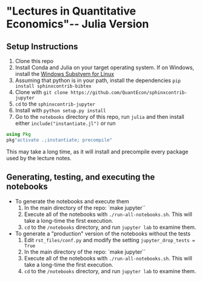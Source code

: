 # "Lectures in Quantitative Economics"-- Julia Version

## Setup Instructions
1. Clone this repo
2. Install Conda and Julia on your target operating system.  If on Windows, install the [Windows Substyem for Linux](https://github.com/econtoolkit/tutorials/blob/master/julia/WSL.md)
3. Assuming that python is in your path, install the dependencies `pip install sphinxcontrib-bibtex`
4. Clone with `git clone https://github.com/QuantEcon/sphinxcontrib-jupyter`
5. `cd` to the `sphinxcontrib-jupyter`
6. Install with `python setup.py install`
7. Go to the `notebooks` directory of this repo, run `julia` and then install either `include("instantiate.jl")` or run
```julia
using Pkg
pkg"activate .;instantiate; precompile"
```
This may take a long time, as it will install and precompile every package used by the lecture notes.

## Generating, testing, and executing the notebooks
- To generate the notebooks and execute them
  1. In the main directory of the repo: `make jupyter``
  2. Execute all of the notebooks with `./run-all-notebooks.sh`.  This will take a long-time the first execution.
  3. `cd` to the `/notebooks` directory, and run `jupyter lab` to examine them. 
- To generate a "production" version of the notebooks without the tests
  1. Edit `rst_files/conf.py` and modify the setting `jupyter_drop_tests = True`
  2. In the main directory of the repo: `make jupyter``
  3. Execute all of the notebooks with `./run-all-notebooks.sh`.  This will take a long-time the first execution.
  4. `cd` to the `/notebooks` directory, and run `jupyter lab` to examine them. 
